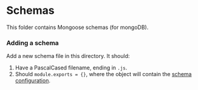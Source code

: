 # Schemas

This folder contains Mongoose schemas (for mongoDB).

### Adding a schema

Add a new schema file in this directory.  It should:

  1. Have a PascalCased filename, ending in `.js`.
  2. Should `module.exports = {}`, where the object will contain the [schema configuration](https://mongoosejs.com/docs/guide.html).
